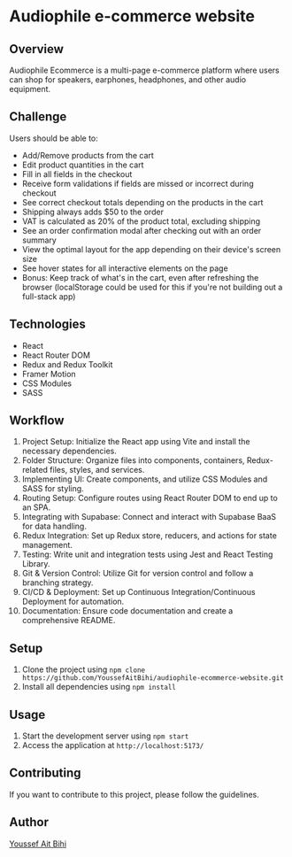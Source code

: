 # Audiophile e-commerce website

## Overview
Audiophile Ecommerce is a multi-page e-commerce platform where users can shop for speakers, earphones, headphones, and other audio equipment.

## Challenge
Users should be able to:
* Add/Remove products from the cart
* Edit product quantities in the cart
* Fill in all fields in the checkout
* Receive form validations if fields are missed or incorrect during checkout
* See correct checkout totals depending on the products in the cart
* Shipping always adds $50 to the order
* VAT is calculated as 20% of the product total, excluding shipping
* See an order confirmation modal after checking out with an order summary
* View the optimal layout for the app depending on their device's screen size
* See hover states for all interactive elements on the page
* Bonus: Keep track of what's in the cart, even after refreshing the browser (localStorage could be used for this if you're not building out a full-stack app)

## Technologies
* React
* React Router DOM
* Redux and Redux Toolkit
* Framer Motion
* CSS Modules
* SASS

## Workflow
1. Project Setup: Initialize the React app using Vite and install the necessary dependencies.
2. Folder Structure: Organize files into components, containers, Redux-related files, styles, and services.
3. Implementing UI: Create components, and utilize CSS Modules and SASS for styling.
4. Routing Setup: Configure routes using React Router DOM to end up to an SPA.
5. Integrating with Supabase: Connect and interact with Supabase BaaS for data handling.
6. Redux Integration: Set up Redux store, reducers, and actions for state management.
7. Testing: Write unit and integration tests using Jest and React Testing Library.
8. Git & Version Control: Utilize Git for version control and follow a branching strategy.
9. CI/CD & Deployment: Set up Continuous Integration/Continuous Deployment for automation.
10. Documentation: Ensure code documentation and create a comprehensive README.

## Setup
1. Clone the project using `npm clone https://github.com/YoussefAitBihi/audiophile-ecommerce-website.git`
2. Install all dependencies using `npm install`

## Usage
1. Start the development server using `npm start`
2. Access the application at `http://localhost:5173/`

## Contributing
If you want to contribute to this project, please follow the guidelines.

## Author
[Youssef Ait Bihi](https://github.com/YoussefAitBihi/)
